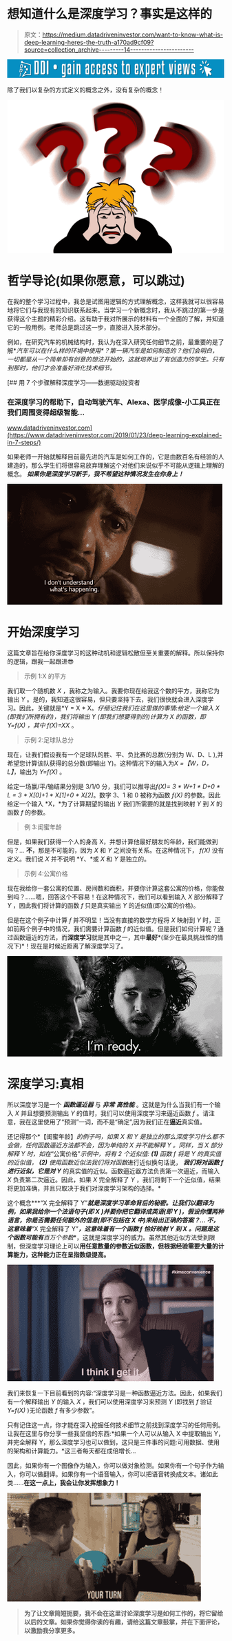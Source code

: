 # 想知道什么是深度学习？事实是这样的

> 原文：<https://medium.datadriveninvestor.com/want-to-know-what-is-deep-learning-heres-the-truth-a170ad9cf09?source=collection_archive---------14----------------------->

[![](img/016b9bc8ccaf453f5ad3228b0bc667f4.png)](http://www.track.datadriveninvestor.com/1B9E)

除了我们以复杂的方式定义的概念之外，没有复杂的概念！

![](img/bf97dd26f2d9fb68d6aa481493830b76.png)

# 哲学导论(如果你愿意，可以跳过)

在我的整个学习过程中，我总是试图用逻辑的方式理解概念，这样我就可以很容易地将它们与我现有的知识联系起来。当学习一个新概念时，我从不跳过的第一步是获得这个主题的精彩介绍。这有助于我对所展示的材料有一个全面的了解，并知道它的一般用例。老师总是跳过这一步，直接进入技术部分。

例如，在研究汽车的机械结构时，我认为在深入研究任何细节之前，最重要的是了解**汽车可以在什么样的环境中使用*？第一辆汽车是如何制造的？*他们会明白，一切都是从一个简单却有创意的想法开始的，这就培养出了有创造力的学生。只有到那时，他们才会准备好消化技术细节。**

[](https://www.datadriveninvestor.com/2019/01/23/deep-learning-explained-in-7-steps/) [## 用 7 个步骤解释深度学习——数据驱动投资者

### 在深度学习的帮助下，自动驾驶汽车、Alexa、医学成像-小工具正在我们周围变得超级智能…

www.datadriveninvestor.com](https://www.datadriveninvestor.com/2019/01/23/deep-learning-explained-in-7-steps/) 

如果老师一开始就解释目前最先进的汽车是如何工作的，它是由数百名有经验的人建造的，那么学生们将很容易放弃理解这个对他们来说似乎不可能从逻辑上理解的概念。 ***如果你是深度学习新手，我不希望这种情况发生在你身上！***

![](img/b88482bb249ac2b693e1ebb15c7b4654.png)

# 开始深度学习

这篇文章旨在给你深度学习的这种动机和逻辑松散但至关重要的解释。所以保持你的逻辑，跟我一起跟进😎

> 示例 1:X 的平方

我们取一个随机数 *X* ，我称之为输入。我要你现在给我这个数的平方，我称它为输出 *Y* 。是的，我知道这很容易，但只要坚持下去，我们很快就会进入深度学习。因此，关键就是*Y = X * X。*仔细记住我们在这里做的事情:给定一个输入 *X* (即我们所拥有的)，我们将输出 *Y* (即我们想要得到的)计算为 *X 的函数，即 Y=f(X)* ，其中 *f(X)=X*X* 。

> 示例 2:足球队总分

现在，让我们假设我有一个足球队的胜、平、负比赛的总数(分别为 W、D、L ),并希望您计算该队获得的总分数(即输出 Y)。这种情况下的输入为*X =【W，D，L】*，输出为 *Y=f(X)* 。

给定一场赢/平/输结果分别是 3/1/0 分，我们可以推导出*f(X)= 3 * W+1 * D+0 * L = 3 * X[0]+1 * X[1]+0 * X[2]*。数字 3、1 和 0 被称为函数 *f(X)* 的参数。因此给定一个输入 *X，*为了计算期望的输出 *Y* 我们所需要的就是找到映射 *Y* 到 *X* 的函数 *f* 的参数。

> 例 3:闺蜜年龄

但是，如果我们获得一个人的身高 X，并想计算他最好朋友的年龄，我们能做到吗？… **不**，那是不可能的，因为 *X* 和 *Y* 之间没有关系。在这种情况下， *f(X)* 没有定义。我们说 *X* 并不说明 *Y、*或 *X* 和 *Y* 是独立的。

> 示例 4:公寓价格

现在我给你一套公寓的位置、房间数和面积，并要你计算这套公寓的价格，你能做到吗？……嗯，回答这个不容易！在这种情况下，我们可以看到输入 *X* 部分解释了 *Y* ，因此我们将计算的函数 *f* 只是真实输出 *Y* 的近似值(即公寓的价格)。

但是在这个例子中计算 *f* 并不明显！当没有直接的数学方程将 *X* 映射到 *Y* 时，正如前两个例子中的情况，我们需要计算函数 *f* 的近似值。但是我们如何计算呢？通过函数逼近的方法，而**深度学习**就是其中之一，其中**最好***(至少在最具挑战性的情况下)*！现在是时候近距离了解深度学习了。

![](img/7bcf0edb7c330c9878749fd9249354ac.png)

# 深度学习:真相

所以深度学习是一个 ***函数逼近器*** 与 ***非常*** ***高性能*** 。这就是为什么当我们有一个输入 *X* 并且想要预测输出 *Y* 的值时，我们可以使用深度学习来逼近函数 *f* 。请注意，我在这里使用了“预测”一词，而不是“确定”,因为我们正在**逼近**真实值。

还记得那个*【闺蜜年龄】*的例子吗，如果 *X* 和 *Y* 是独立的那么深度学习什么都不会做，任何函数逼近方法都不会，因为单纯的 *X* 并不能解释 *Y* 。同样，当 *X* 部分解释 *Y* 时，如在*“公寓价格”*示例中，将有 2 个近似值: ***(1)*** 函数 *f* 将是 *Y* 的真实值的近似值， ***(2)*** 使用函数近似法我们将对函数*进行近似换句话说， ***我们将对函数 f 进行近似，它是对 Y*** 的真实值的近似。函数逼近器方法负责第一次逼近，而输入 *X* 负责第二次逼近。因此，如果 *X* 完全解释了 *Y* ，我们将剩下一个近似值，结果将更加准确，并且只取决于我们对深度学习架构的选择。*

这个概念***“X 完全解释了 Y”***就是深度学习革命背后的秘密。让我们以翻译为例，如果我给你一个法语句子(即 *X* )并要你把它翻译成英语(即 *Y* )，假设你懂两种语言，你是否需要任何额外的信息(即不包括在 *X* 中)来给出正确的答案？… 不，这意味着***“X 完全解释了 Y”***，这意味着有一个函数 *f* 恰好映射 *Y* 到 *X* 。问题是这个函数可能有**百万个参数**，这就是深度学习的威力。虽然其他近似方法受到限制，但深度学习理论上可以**用任意数量的参数近似函数，但根据经验需要大量的计算能力，这种能力正在呈指数级提高。**

![](img/51d769536e04966d766732c6a6a55857.png)

我们来恢复一下目前看到的内容:“深度学习是一种函数逼近方法。因此，如果我们有一个解释输出 *Y* 的输入 *X* ，我们可以使用深度学习来预测 *Y* (即找到 *f* 验证 *Y=f(X)* )无论函数 *f* 有多少参数”。

只有记住这一点，你才能在深入挖掘任何技术细节之前找到深度学习的任何用例。让我在这里与你分享一些我坚信的东西:*如果一个人可以从输入 X 中提取输出 Y，并完全解释 Y，那么深度学习也可以做到，这只是三件事的问题:可用数据、使用的架构和计算能力。*这三者每天都在成倍增长…

因此，如果你有一个图像作为输入，你可以做对象检测。如果你有一个句子作为输入，你可以做翻译。如果你有一个语音输入，你可以把语音转换成文本。诸如此类……**在这一点上，我会让你发挥想象力！**

![](img/97e7bc1a810867e05545acd013b3a649.png)

> **为了让文章简短扼要，我不会在这里讨论深度学习是如何工作的，将它留给以后的文章。如果你觉得你读的有趣，请给这篇文章鼓掌，并在下面评论，以激励我分享更多。**